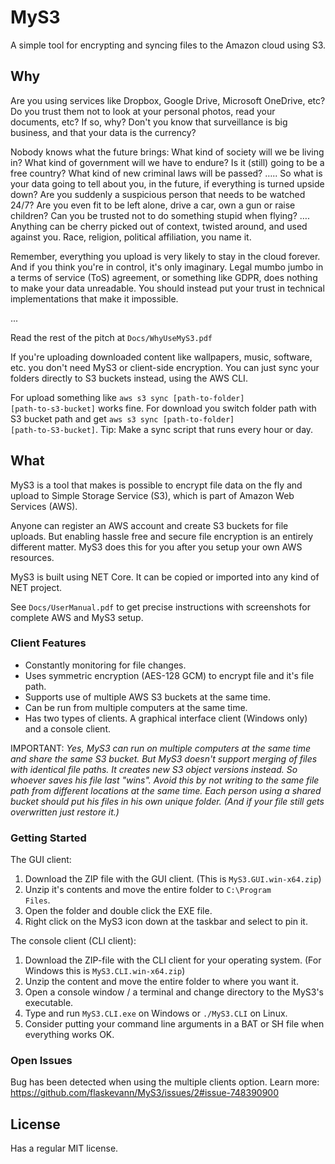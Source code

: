 # MyS3

A simple tool for encrypting and syncing files to the Amazon cloud using S3.

## Why

Are you using services like Dropbox, Google Drive, Microsoft OneDrive, etc? Do you trust them not to look at your personal photos, read your documents, etc? If so, why? Don't you know that surveillance is big business, and that your data is the currency?

Nobody knows what the future brings: What kind of society will we be living in? What kind of government will we have to endure? Is it (still) going to be a free country? What kind of new criminal laws will be passed? ….. So what is your data going to tell about you, in the future, if everything is turned upside down? Are you suddenly a suspicious person that needs to be watched 24/7? Are you even fit to be left alone, drive a car, own a gun or raise children? Can you be trusted not to do something stupid when flying? …. Anything can be cherry picked out of context, twisted around, and used against you. Race, religion, political affiliation, you name it.

Remember, everything you upload is very likely to stay in the cloud forever. And if you think you're in control, it's only imaginary. Legal mumbo jumbo in a terms of service (ToS) agreement, or something like GDPR, does nothing to make your data unreadable. You should instead put your trust in technical implementations that make it impossible.

...

Read the rest of the pitch at <code>Docs/WhyUseMyS3.pdf</code>

If you're uploading downloaded content like wallpapers, music, software, etc. you don't need MyS3 or client-side encryption. You can just sync your folders directly to S3 buckets instead, using the AWS CLI.

For upload something like <code>aws s3 sync [path-to-folder] [path-to-s3-bucket]</code> works fine. For download you switch folder path with S3 bucket path and get <code>aws s3 sync [path-to-folder] [path-to-S3-bucket]</code>. Tip: Make a sync script that runs every hour or day.

## What

MyS3 is a tool that makes is possible to encrypt file data on the fly and upload to Simple Storage Service (S3), which is part of Amazon Web Services (AWS).

Anyone can register an AWS account and create S3 buckets for file uploads. But enabling hassle free and secure file encryption is an entirely different matter. MyS3 does this for you after you setup your own AWS resources.

MyS3 is built using NET Core. It can be copied or imported into any kind of NET project.

See <code>Docs/UserManual.pdf</code> to get precise instructions with screenshots for complete AWS and MyS3 setup.

### Client Features

- Constantly monitoring for file changes.
- Uses symmetric encryption (AES-128 GCM) to encrypt file and it's file path.
- Supports use of multiple AWS S3 buckets at the same time.
- Can be run from multiple computers at the same time.
- Has two types of clients. A graphical interface client (Windows only) and a console client.

IMPORTANT: *Yes, MyS3 can run on multiple computers at the same time and share the same S3 bucket. But MyS3 doesn't support merging of files with identical file paths. It creates new S3 object versions instead. So whoever saves his file last "wins". Avoid this by not writing to the same file path from different locations at the same time. Each person using a shared bucket should put his files in his own unique folder. (And if your file still gets overwritten just restore it.)*

### Getting Started

The GUI client:
1. Download the ZIP file with the GUI client. (This is <code>MyS3.GUI.win-x64.zip</code>)
2. Unzip it's contents and move the entire folder to <code>C:\Program Files</code>.
3. Open the folder and double click the EXE file.
4. Right click on the MyS3 icon down at the taskbar and select to pin it.

The console client (CLI client):
1. Download the ZIP-file with the CLI client for your operating system. (For Windows this is <code>MyS3.CLI.win-x64.zip</code>)
2. Unzip the content and move the entire folder to where you want it.
3. Open a console window / a terminal and change directory to the MyS3's executable.
4. Type and run <code>MyS3.CLI.exe</code> on Windows or <code>./MyS3.CLI</code> on Linux.
5. Consider putting your command line arguments in a BAT or SH file when everything works OK.

### Open Issues

Bug has been detected when using the multiple clients option. Learn more: https://github.com/flaskevann/MyS3/issues/2#issue-748390900

## License

Has a regular MIT license.
